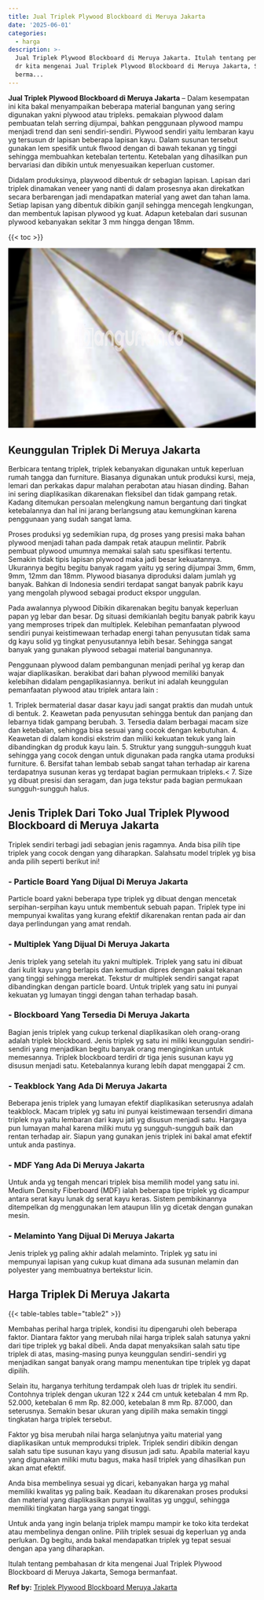 ```yaml
---
title: Jual Triplek Plywood Blockboard di Meruya Jakarta
date: '2025-06-01'
categories:
  - harga
description: >-
  Jual Triplek Plywood Blockboard di Meruya Jakarta. Itulah tentang pembahasan
  dr kita mengenai Jual Triplek Plywood Blockboard di Meruya Jakarta, Semoga
  berma...
---
```


**Jual Triplek Plywood Blockboard di Meruya Jakarta** – Dalam kesempatan ini kita bakal menyampaikan beberapa material bangunan yang sering digunakan yakni plywood atau tripleks. pemakaian plywood dalam pembuatan telah serring dijumpai, bahkan penggunaan plywood mampu menjadi trend dan seni sendiri-sendiri. Plywood sendiri yaitu lembaran kayu yg tersusun dr lapisan beberapa lapisan kayu. Dalam susunan tersebut gunakan lem spesifik untuk flwood dengan di bawah tekanan yg tinggi sehingga membuahkan ketebalan tertentu. Ketebalan yang dihasilkan pun bervariasi dan dibikin untuk menyesuaikan keperluan customer.

Didalam produksinya, playwood dibentuk dr sebagian lapisan. Lapisan dari triplek dinamakan veneer yang nanti di dalam prosesnya akan direkatkan secara berbarengan jadi mendapatkan material yang awet dan tahan lama. Setiap lapisan yang dibentuk dibikin ganjil sehingga mencegah lengkungan, dan membentuk lapisan plywood yg kuat. Adapun ketebalan dari susunan plywood kebanyakan sekitar 3 mm hingga dengan 18mm.

{{< toc >}}

![Jual Triplek Plywood Blockboard di Meruya Jakarta](/images/jual-triplek-murah-24.png)

## Keunggulan Triplek Di Meruya Jakarta

Berbicara tentang triplek, triplek kebanyakan digunakan untuk keperluan rumah tangga dan furniture. Biasanya digunakan untuk produksi kursi, meja, lemari dan perkakas dapur malahan perabotan atau hiasan dinding. Bahan ini sering diaplikasikan dikarenakan fleksibel dan tidak gampang retak. Kadang ditemukan persoalan melengkung namun bergantung dari tingkat ketebalannya dan hal ini jarang berlangsung atau kemungkinan karena penggunaan yang sudah sangat lama.

Proses produksi yg sedemikian rupa, dg proses yang presisi maka bahan plywood menjadi tahan pada dampak retak ataupun melintir. Pabrik pembuat plywood umumnya memakai salah satu spesifikasi tertentu. Semakin tidak tipis lapisan plywood maka jadi besar kekuatannya. Ukurannya begitu begitu banyak ragam yaitu yg sering dijumpai 3mm, 6mm, 9mm, 12mm dan 18mm. Plywood biasanya diproduksi dalam jumlah yg banyak. Bahkan di Indonesia sendiri terdapat sangat banyak pabrik kayu yang mengolah plywood sebagai product ekspor unggulan.

Pada awalannya plywood Dibikin dikarenakan begitu banyak keperluan papan yg lebar dan besar. Dg situasi demikianlah begitu banyak pabrik kayu yang memproses tripek dan multiplek. Kelebihan pemanfaatan plywood sendiri punyai keistimewaan terhadap energi tahan penyusutan tidak sama dg kayu solid yg tingkat penyusutannya lebih besar. Sehingga sangat banyak yang gunakan plywood sebagai material bangunannya.

Penggunaan plywood dalam pembangunan menjadi perihal yg kerap dan wajar diaplikasikan. berakibat dari bahan plywood memiliki banyak kelebihan didalam pengaplikasiannya. berikut ini adalah keunggulan pemanfaatan plywood atau triplek antara lain :

1\. Triplek bermaterial dasar dasar kayu jadi sangat praktis dan mudah untuk di bentuk. 2. Keawetan pada penyusutan sehingga bentuk dan panjang dan lebarnya tidak gampang berubah. 3. Tersedia dalam berbagai macam size dan ketebalan, sehingga bisa sesuai yang cocok dengan kebutuhan. 4. Keawetan di dalam kondisi ekstrim dan miliki kekuatan tekuk yang lain dibandingkan dg produk kayu lain. 5. Struktur yang sungguh-sungguh kuat sehingga yang cocok dengan untuk digunakan pada rangka utama produksi furniture. 6. Bersifat tahan lembab sebab sangat tahan terhadap air karena terdapatnya susunan keras yg terdapat bagian permukaan tripleks.< 7. Size yg dibuat presisi dan seragam, dan juga tekstur pada bagian permukaan sungguh-sungguh halus.

## Jenis Triplek Dari Toko Jual Triplek Plywood Blockboard di Meruya Jakarta

Triplek sendiri terbagi jadi sebagian jenis ragamnya. Anda bisa pilih tipe triplek yang cocok dengan yang diharapkan. Salahsatu model triplek yg bisa anda pilih seperti berikut ini!

### \- Particle Board Yang Dijual Di Meruya Jakarta

Particle board yakni beberapa type triplek yg dibuat dengan mencetak serpihan-serpihan kayu untuk membentuk sebuah papan. Triplek type ini mempunyai kwalitas yang kurang efektif dikarenakan rentan pada air dan daya perlindungan yang amat rendah.

### \- Multiplek Yang Dijual Di Meruya Jakarta

Jenis triplek yang setelah itu yakni multiplek. Triplek yang satu ini dibuat dari kulit kayu yang berlapis dan kemudian dipres dengan pakai tekanan yang tinggi sehingga merekat. Tekstur dr multiplek sendiri sangat rapat dibandingkan dengan particle board. Untuk triplek yang satu ini punyai kekuatan yg lumayan tinggi dengan tahan terhadap basah.

### \- Blockboard Yang Tersedia Di Meruya Jakarta

Bagian jenis triplek yang cukup terkenal diaplikasikan oleh orang-orang adalah triplek blockboard. Jenis triplek yg satu ini miliki keunggulan sendiri-sendiri yang menjadikan begitu banyak orang menginginkan untuk memesannya. Triplek blockboard terdiri dr tiga jenis susunan kayu yg disusun menjadi satu. Ketebalannya kurang lebih dapat menggapai 2 cm.

### \- Teakblock Yang Ada Di Meruya Jakarta

Beberapa jenis triplek yang lumayan efektif diaplikasikan seterusnya adalah teakblock. Macam triplek yg satu ini punyai keistimewaan tersendiri dimana triplek nya yaitu lembaran dari kayu jati yg disusun menjadi satu. Hargaya pun lumayan mahal karena miliki mutu yg sungguh-sungguh baik dan rentan terhadap air. Siapun yang gunakan jenis triplek ini bakal amat efektif untuk anda pastinya.

### \- MDF Yang Ada Di Meruya Jakarta

Untuk anda yg tengah mencari triplek bisa memilih model yang satu ini. Medium Density Fiberboard (MDF) ialah beberapa tipe triplek yg dicampur antara serat kayu lunak dg serat kayu keras. Sistem pembikinannya ditempelkan dg menggunakan lem ataupun lilin yg dicetak dengan gunakan mesin.

### \- Melaminto Yang Dijual Di Meruya Jakarta

Jenis triplek yg paling akhir adalah melaminto. Triplek yg satu ini mempunyai lapisan yang cukup kuat dimana ada susunan melamin dan polyester yang membuatnya bertekstur licin.

## Harga Triplek Di Meruya Jakarta

{{< table-tables table="table2" >}}

Membahas perihal harga triplek, kondisi itu dipengaruhi oleh beberapa faktor. Diantara faktor yang merubah nilai harga triplek salah satunya yakni dari tipe triplek yg bakal dibeli. Anda dapat menyaksikan salah satu tipe triplek di atas, masing-masing punya keunggulan sendiri-sendiri yg menjadikan sangat banyak orang mampu menentukan tipe triplek yg dapat dipilih.

Selain itu, harganya terhitung terdampak oleh luas dr triplek itu sendiri. Contohnya triplek dengan ukuran 122 x 244 cm untuk ketebalan 4 mm Rp. 52.000, ketebalan 6 mm Rp. 82.000, ketebalan 8 mm Rp. 87.000, dan seterusnya. Semakin besar ukuran yang dipilih maka semakin tinggi tingkatan harga triplek tersebut.

Faktor yg bisa merubah nilai harga selanjutnya yaitu material yang diaplikasikan untuk memproduksi triplek. Triplek sendiri dibikin dengan salah satu tipe susunan kayu yang disusun jadi satu. Apabila material kayu yang digunakan miliki mutu bagus, maka hasil triplek yang dihasilkan pun akan amat efektif.

Anda bisa membelinya sesuai yg dicari, kebanyakan harga yg mahal memiliki kwalitas yg paling baik. Keadaan itu dikarenakan proses produksi dan material yang diaplikasikan punyai kwalitas yg unggul, sehingga memiliki tingkatan harga yang sangat tinggi.

Untuk anda yang ingin belanja triplek mampu mampir ke toko kita terdekat atau membelinya dengan online. Pilih triplek sesuai dg keperluan yg anda perlukan. Dg begitu, anda bakal mendapatkan triplek yg tepat sesuai dengan apa yang diharapkan.

Itulah tentang pembahasan dr kita mengenai Jual Triplek Plywood Blockboard di Meruya Jakarta, Semoga bermanfaat.

**Ref by:** [Triplek Plywood Blockboard Meruya Jakarta](https://id.wikipedia.org/wiki/Triplek)
